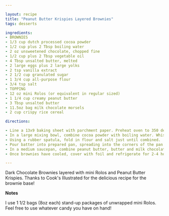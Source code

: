 ```yaml
---

layout: recipe
title: "Peanut Butter Krispies Layered Brownies"
tags: desserts

ingredients:
- BROWNIES
- 1/3 cup dutch processed cocoa powder
- 1/2 cup plus 2 Tbsp boiling water
- 2 oz unsweetened chocolate, chopped fine
- 1/2 cup plus 2 Tbsp vegetable oil
- 4 Tbsp unsalted butter, melted
- 2 large eggs plus 2 large yolks
- 2 tsp vanilla extract
- 2 1/2 cup granulated sugar
- 1 3/4 cup all-purpose flour
- 3/4 tsp salt
- TOPPING
- 12 oz mini Rolos (or equivalent in regular sized)
- 1 1/4 cup creamy peanut butter
- 3 Tbsp unsalted butter
- 11.5oz bag milk chocolate morsels
- 2 cup crispy rice cereal

directions:

- Line a 13x9 baking sheet with parchment paper. Preheat oven to 350 degrees.
- In a large mixing bowl, combine cocoa powder with boiling water. Whisk until smooth. Add unsweetened chocolate and continue to whisk until melted. Add oil and melted butter, mixture may appear curdled. Add eggs, vanilla and sugar, whisking until fully combined.
- Using a rubber spatula, fold in flour and salt just until combined.
- Pour batter into prepared pan, spreading into the corners of the pan. Bake for 30 minutes. Top with rolos in a single layer and return to oven for 3-5 minutes. Using a spatula, smooth melted Rolos over the top. Place on wire rack to begin cooling.
- In a medium saucepan, combine peanut butter, butter and milk chocolate. Heat over low and stir constantly until mixture is smooth. Fold in cereal. Spread over warm brownies and allow to cool completely.
- Once brownies have cooled, cover with foil and refrigerate for 2-4 hours (or overnight), allowing the top layer to harden. Cut into squares and enjoy!

---
```


Dark Chocolate Brownies layered with mini Rolos and Peanut Butter Krispies. Thanks to Cook's Illustrated for the delicious recipe for the brownie base!

**Notes**

I use 1 1/2 bags (8oz each) stand-up packages of unwrapped mini Rolos. Feel free to use whatever candy you have on hand!
